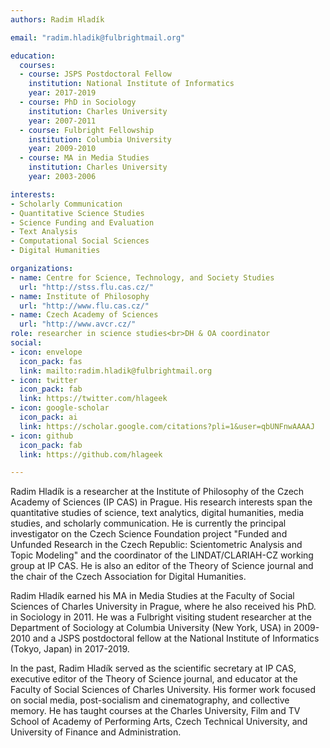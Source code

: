 ```yaml
---
authors: Radim Hladík

email: "radim.hladik@fulbrightmail.org"

education:
  courses:
  - course: JSPS Postdoctoral Fellow
    institution: National Institute of Informatics
    year: 2017-2019
  - course: PhD in Sociology
    institution: Charles University
    year: 2007-2011
  - course: Fulbright Fellowship
    institution: Columbia University
    year: 2009-2010
  - course: MA in Media Studies
    institution: Charles University
    year: 2003-2006

interests:
- Scholarly Communication
- Quantitative Science Studies
- Science Funding and Evaluation
- Text Analysis
- Computational Social Sciences
- Digital Humanities

organizations:
- name: Centre for Science, Technology, and Society Studies
  url: "http://stss.flu.cas.cz/"
- name: Institute of Philosophy
  url: "http://www.flu.cas.cz/"
- name: Czech Academy of Sciences
  url: "http://www.avcr.cz/"
role: researcher in science studies<br>DH & OA coordinator
social:
- icon: envelope
  icon_pack: fas
  link: mailto:radim.hladik@fulbrightmail.org
- icon: twitter
  icon_pack: fab
  link: https://twitter.com/hlageek
- icon: google-scholar
  icon_pack: ai
  link: https://scholar.google.com/citations?pli=1&user=qbUNFnwAAAAJ
- icon: github
  icon_pack: fab
  link: https://github.com/hlageek

---
```


Radim Hladík is a researcher at the Institute of Philosophy of the Czech Academy of Sciences (IP CAS) in Prague. His research interests span the quantitative studies of science, text analytics, digital humanities, media studies, and scholarly communication. He is currently the principal investigator on the Czech Science Foundation project "Funded and Unfunded Research in the Czech Republic: Scientometric Analysis and Topic Modeling" and the coordinator of the LINDAT/CLARIAH-CZ working group at IP CAS. He is also an editor of the Theory of Science journal and the chair of the Czech Association for Digital Humanities.

Radim Hladík earned his MA in Media Studies at the Faculty of Social Sciences of Charles University in Prague, where he also received his PhD. in Sociology in 2011. He was a Fulbright visiting student researcher at the Department of Sociology at Columbia University (New York, USA) in 2009-2010 and a JSPS postdoctoral fellow at the National Institute of Informatics (Tokyo, Japan) in 2017-2019.

In the past, Radim Hladík served as the scientific secretary at IP CAS, executive editor of the Theory of Science journal, and educator at the Faculty of Social Sciences of Charles University. His former work focused on social media, post-socialism and cinematography, and collective memory. He has taught courses at the Charles University, Film and TV School of Academy of Performing Arts, Czech Technical University, and University of Finance and Administration.
